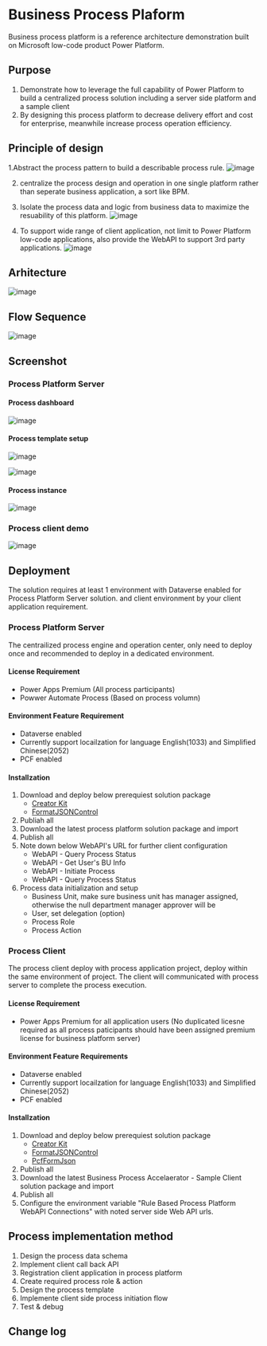 # Business Process Plaform
Business process platform is a reference architecture demonstration built on Microsoft low-code product Power Platform. 

## Purpose
1. Demonstrate how to leverage the full capability of Power Platform to build a centralized process solution including a server side platform and a sample client
2. By designing this process platform to decrease delivery effort and cost for enterprise, meanwhile increase process operation efficiency.

## Principle of design
1.Abstract the process pattern to build a describable process rule. 
![image](https://github.com/illusion615/businessprocessplaform/assets/239253/0ba9224f-4fa1-4bed-8844-12564573777a)

2. centralize the process design and operation in one single platform rather than seperate business application, a sort like BPM.

4. Isolate the process data and logic from business data to maximize the resuability of this platform.
![image](https://github.com/illusion615/businessprocessplaform/assets/239253/37d7409b-f3f3-4ccb-8cf8-48424a1339a5)

6. To support wide range of client application, not limit to Power Platform low-code applications, also provide the WebAPI to support 3rd party applications.
![image](https://github.com/illusion615/businessprocessplaform/assets/239253/166e032b-5f8a-4d50-b887-206fc7c730df)

## Arhitecture
![image](https://github.com/illusion615/businessprocessplaform/assets/239253/a8351907-55f0-4765-993c-04df2d3b389f)

## Flow Sequence
![image](https://github.com/illusion615/businessprocessplaform/assets/239253/eadbbb8c-89d9-412d-9963-97f0242c49ef)

## Screenshot
### Process Platform Server
#### Process dashboard
![image](https://github.com/illusion615/businessprocessplaform/assets/239253/ced911b5-5b1c-4802-b0bc-a3c9f6758bbd)

#### Process template setup
![image](https://github.com/illusion615/businessprocessplaform/assets/239253/5640e754-2e42-4896-ae1a-4fdf6b070d14)

![image](https://github.com/illusion615/businessprocessplaform/assets/239253/ee7a4db1-91c8-4dfb-8c6c-0798050a417b)

#### Process instance
![image](https://github.com/illusion615/businessprocessplaform/assets/239253/0a43fc63-ce0e-476e-9c2e-bd32b56b3832)
### Process client demo
![image](https://github.com/illusion615/businessprocessplaform/assets/239253/f973114f-d5cb-472a-93ac-02133233a5af)

## Deployment
The solution requires at least 1 environment with Dataverse enabled for Process Platform Server solution. and client environment by your client application requirement.

### Process Platform Server
The centrailized process engine and operation center, only need to deploy once and recommended to deploy in a dedicated environment.

#### License Requirement
- Power Apps Premium (All process participants)
- Powwer Automate Process (Based on process volumn)
  
#### Environment Feature Requirement
- Dataverse enabled
- Currently support locailzation for language English(1033) and Simplified Chinese(2052)
- PCF enabled

#### Installzation
1. Download and deploy below prerequiest solution package
    - [Creator Kit]([url](https://learn.microsoft.com/en-us/power-platform/guidance/creator-kit/overview))
    - [FormatJSONControl]([url](https://github.com/BenediktBergmann/PCF-Controls/blob/b74631b4418799e919e786ad433733b8219d73dd/FormatJSONControl/README.md))
2. Publiah all
3. Download the latest process platform solution package and import
4. Publish all
5. Note down below WebAPI's URL for further client configuration
    - WebAPI - Query Process Status
    - WebAPI - Get User's BU Info
    - WebAPI - Initiate Process
    - WebAPI - Query Process Status
6. Process data initialization and setup
    - Business Unit, make sure business unit has manager assigned, otherwise the null department manager approver will be 
    - User, set delegation (option)
    - Process Role
    - Process Action
  

### Process Client
The process client deploy with process application project, deploy within the same environment of project. The client will communicated with process server to complete the process execution.

#### License Requirement
- Power Apps Premium for all application users (No duplicated licesne required as all process paticipants should have been assigned premium license for business platform server)

#### Environment Feature Requirements
- Dataverse enabled
- Currently support locailzation for language English(1033) and Simplified Chinese(2052)
- PCF enabled

#### Installzation
1. Download and deploy below prerequiest solution package
    - [Creator Kit]([url](https://learn.microsoft.com/en-us/power-platform/guidance/creator-kit/overview))
    - [FormatJSONControl]([url](https://github.com/BenediktBergmann/PCF-Controls/blob/b74631b4418799e919e786ad433733b8219d73dd/FormatJSONControl/README.md))
    - [PcfFormJson]([url](https://github.com/temmyraharjo/pcf-form-json))
2. Publish all
3. Download the latest Business Process Accelaerator - Sample Client solution package and import
4. Publish all
5. Configure the environment variable "Rule Based Process Platform WebAPI Connections" with noted server side Web API urls.

## Process implementation method
1. Design the process data schema
2. Implement client call back API
3. Registration client application in process platform
4. Create required process role & action 
5. Design the process template
6. Implemente client side process initiation flow
7. Test & debug
   
## Change log

